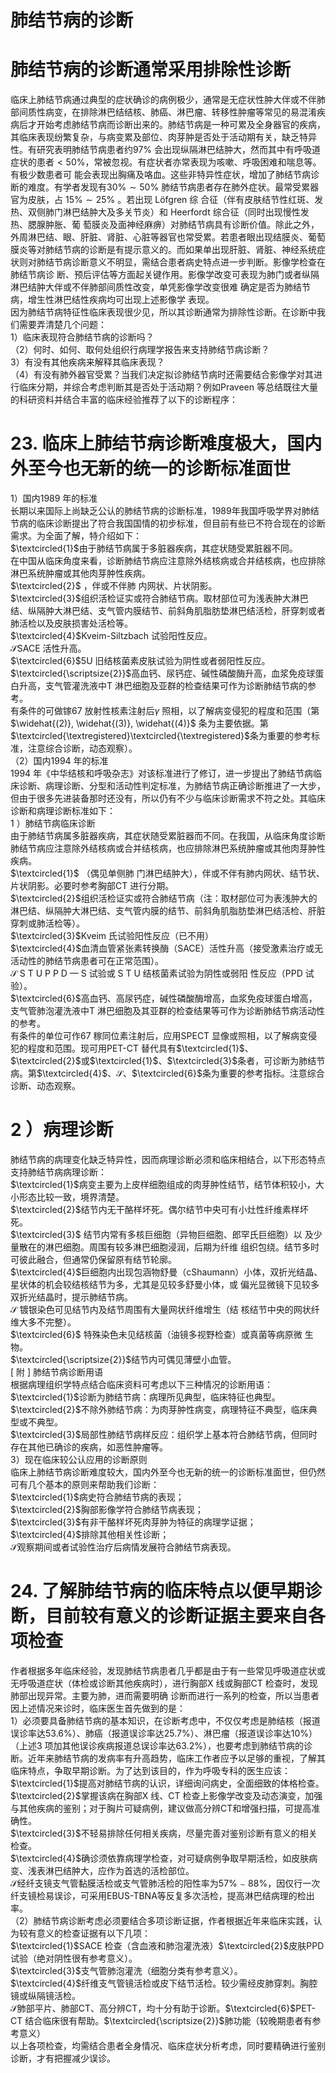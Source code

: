 # 肺结节病的诊断  
#  肺结节病的诊断通常采用排除性诊断  
临床上肺结节病通过典型的症状确诊的病例极少，通常是无症状性肿大伴或不伴肺部间质性病变，在排除淋巴结结核、肺癌、淋巴瘤、转移性肿瘤等常见的易混淆疾病后才开始考虑肺结节病而诊断出来的。肺结节病是一种可累及全身器官的疾病，其临床表现纷繁复杂，与病变累及部位、肉芽肿是否处于活动期有关，缺乏特异性。有研究表明肺结节病患者约$97\%$ 会出现纵隔淋巴结肿大，然而其中有呼吸道症状的患者$<50\%$，常被忽视。有症状者亦常表现为咳嗽、呼吸困难和喘息等。有极少数患者可 能会表现出胸痛及咯血。这些非特异性症状，增加了肺结节病诊断的难度。有学者发现有$30\%\sim50\%$ 肺结节病患者存在肺外症状。最常受累器官为皮肤，占 $15\%\sim25\%$ 。若出现 Löfgren  综 合征（伴有皮肤结节性红斑、发热、双侧肺门淋巴结肿大及多关节炎）和 Heerfordt  综合征（同时出现慢性发热、腮腺肿胀、葡 萄膜炎及面神经麻痹）对肺结节病具有诊断价值。除此之外，外周淋巴结、眼、肝脏、肾脏、心脏等器官也常受累。若患者眼出现结膜炎、葡萄膜炎等对肺结节病的诊断是有提示意义的。而如果单出现肝脏、肾脏、神经系统症状则对肺结节病诊断意义不明显，需结合患者病史特点进一步判断。影像学检查在肺结节病诊 断、预后评估等方面起关键作用。影像学改变可表现为肺门或者纵隔淋巴结肿大伴或不伴肺部间质性改变，单凭影像学改变很难 确定是否为肺结节病，增生性淋巴结性疾病均可出现上述影像学 表现。  
因为肺结节病特征性临床表现很少见，所以其诊断通常为排除性诊断。在诊断中我们需要弄清楚几个问题：  
1）临床表现符合肺结节病的诊断吗？  
（2）何时、如何、取何处组织行病理学报告来支持肺结节病诊断？  
3）有没有其他疾病来解释其临床表现？  
（4）有没有肺外器官受累？当我们决定拟诊肺结节病时还需要结合影像学对其进行临床分期，并综合考虑判断其是否处于活动期？例如Praveen 等总结既往大量的科研资料并结合丰富的临床经验推荐了以下的诊断程序：  
# 23. 临床上肺结节病诊断难度极大，国内外至今也无新的统一的诊断标准面世  
1）国内1989 年的标准  
长期以来国际上尚缺乏公认的肺结节病的诊断标准，1989年我国呼吸学界对肺结节病的临床诊断提出了符合我国国情的初步标准，但目前有些已不符合现在的诊断需求。为全面了解，特介绍如下：  
$\textcircled{1}$由于肺结节病属于多脏器疾病，其症状随受累脏器不同。  
在中国从临床角度来看，诊断肺结节病应注意除外结核病或合并结核病，也应排除淋巴系统肿瘤或其他肉芽肿性疾病。  
$\textcircled{2}$ ，伴或不伴肺 内网状、片状阴影。  
$\textcircled{3}$组织活检证实或符合肺结节病。取材部位可为浅表肿大淋巴结、纵隔肿大淋巴结、支气管内膜结节、前斜角肌脂肪垫淋巴结活检，肝穿刺或者肺活检以及皮肤损害处活检等。  
$\textcircled{4}$Kveim-Siltzbach 试验阳性反应。  
$\mathcal{S}$SACE 活性升高。  
$\textcircled{6}$5U 旧结核菌素皮肤试验为阴性或者弱阳性反应。  
$\textcircled{\scriptsize{2}}$高血钙、尿钙症、碱性磷酸酶升高，血浆免疫球蛋白升高，支气管灌洗液中T 淋巴细胞及亚群的检查结果可作为诊断肺结节病的参考。  
有条件的可做镓67 放射性核素注射后$\gamma$ 照相，以了解病变侵犯的程度和范围（第$\widehat{(2)}, \widehat{(3)}, \widehat{(4)}$
条为主要依据。第$\textcircled{\textregistered}\textcircled{\textregistered}$条为重要的参考标准，注意综合诊断，动态观察）。  
（2）国内1994 年的标准  
1994 年《中华结核和呼吸杂志》对该标准进行了修订，进一步提出了肺结节病临床诊断、病理诊断、分型和活动性判定标准，为肺结节病正确诊断推进了一大步，但由于很多先进装备那时还没有，所以仍有不少与临床诊断需求不符之处。其临床诊断和病理诊断标准如下：  
1 ）肺结节病临床诊断  
由于肺结节病属多脏器疾病，其症状随受累脏器而不同。在我国，从临床角度诊断肺结节病应注意除外结核病或合并结核病，也应排除淋巴系统肿瘤或其他肉芽肿性疾病。  
$\textcircled{1}$ （偶见单侧肺 门淋巴结肿大），伴或不伴有肺内网状、结节状、片状阴影。必要时参考胸部CT 进行分期。  
$\textcircled{2}$组织活检证实或符合肺结节病（注：取材部位可为表浅肿大的淋巴结、纵隔肿大淋巴结、支气管内膜的结节、前斜角肌脂肪垫淋巴结活检、肝脏穿刺或肺活检等）。  
$\textcircled{3}$Kveim 氏试验阳性反应（已不用）  
$\textcircled{4}$血清血管紧张素转换酶（SACE）活性升高（接受激素治疗或无活动性的肺结节病患者可在正常范围）。  
$\mathcal{S}$ S T U P P D — S  试验或 S T U  结核菌素试验为阴性或弱阳 性反应（PPD 试验）。  
$\textcircled{6}$高血钙、高尿钙症，碱性磷酸酶增高，血浆免疫球蛋白增高，支气管肺泡灌洗液中T 淋巴细胞及其亚群的检查结果等可作为诊断肺结节病活动性的参考。  
有条件的单位可作67 稼同位素注射后，应用SPECT 显像或照相，以了解病变侵犯的程度和范围。现可用PET-CT 替代具有$\textcircled{1}$、$\textcircled{2}$或$\textcircled{1}$、$\textcircled{3}$条者，可诊断为肺结节病。第$\textcircled{4}$、$\mathcal{S}$、$\textcircled{6}$条为重要的参考指标。注意综合诊断、动态观察。  
# 2 ）病理诊断  
肺结节病的病理变化缺乏特异性，因而病理诊断必须和临床相结合，以下形态特点支持肺结节病病理诊断：  
$\textcircled{1}$病变主要为上皮样细胞组成的肉芽肿性结节，结节体积较小，大小形态比较一致，境界清楚。  
$\textcircled{2}$结节内无干酪样坏死。偶尔结节中央可有小灶性纤维素样坏死。  
$\textcircled{3}$ 结节内常有多核巨细胞（异物巨细胞、郎罕氏巨细胞）以 及少量散在的淋巴细胞。周围有较多淋巴细胞浸润，后期为纤维 组织包绕。结节多时可彼此融合，但通常仍保留原有结节轮廓。  
$\textcircled{4}$巨细胞内出现包涵物舒曼（cShaumann）小体，双折光结晶、星状体的机会较结核结节为多，尤其是见较多舒曼小体，或 偏光显微镜下见较多双折光结晶时，提示肺结节病。  
$\mathcal{S}$ 镀银染色可见结节内及结节周围有大量网状纤维增生（结 核结节中央的网状纤维大多不完整）。  
$\textcircled{6}$ 特殊染色未见结核菌（油镜多视野检查）或真菌等病原微 生物。  
$\textcircled{\scriptsize{2}}$结节内可偶见薄壁小血管。  
[  附 ]  肺结节病诊断用语  
根据病理组织学特点结合临床资料可考虑以下三种情况的诊断用语：  
$\textcircled{1}$诊断为肺结节病：病理所见典型，临床特征也典型。  
$\textcircled{2}$不除外肺结节病：为肉芽肿性病变，病理特征不典型，临床典型或不典型。  
$\textcircled{3}$局部性肺结节病样反应：组织学上基本符合肺结节病，但同时存在其他已确诊的疾病，如恶性肿瘤等。  
3）现在临床较公认应用的诊断原则  
临床上肺结节病诊断难度较大，国内外至今也无新的统一的诊断标准面世，但仍然可有几个基本的原则来帮助我们诊断：  
$\textcircled{1}$病史符合肺结节病的表现；  
$\textcircled{2}$胸部影像学符合肺结节病表现；  
$\textcircled{3}$有非干酪样坏死肉芽肿为特征的病理学证据；  
$\textcircled{4}$排除其他相关性诊断；  
$\mathcal{S}$观察期间或者试验性治疗后病情发展符合肺结节病表现。  
# 24. 了解肺结节病的临床特点以便早期诊断，目前较有意义的诊断证据主要来自各项检查  
作者根据多年临床经验，发现肺结节病患者几乎都是由于有一些常见呼吸道症状或无呼吸道症状（体检或诊断其他疾病时），进行胸部X 线或胸部CT 检查时，发现肺部出现异常。主要为肺，进而需要明确 诊断而进行一系列的检查，所以当患者因上述情况来诊时，临床医生首先做到的是：  
1）必须要具备肺结节病的基本知识，在诊断考虑中，不仅仅考虑是肺结核（报道误诊率达$53.6\%$）、肺癌（报道误诊率达$25.7\%$）、淋巴瘤（报道误诊率达$10\%$）（上述3 项加其他误诊疾病报道总误诊率达$63.2\%$），也要考虑到肺结节病的诊断。近年来肺结节病的发病率有升高趋势，临床工作者应予以足够的重视，了解其临床特点，争取早期诊断。为了达到该目的，作为呼吸专科的医生应该：  
$\textcircled{1}$提高对肺结节病的认识，详细询问病史，全面细致的体格检查。  
$\textcircled{2}$掌握该病在胸部X 线、CT 检查上影像学改变及动态演变，加强与其他疾病的鉴别；对于胸片可疑病例，建议做高分辨CT和增强扫描，可提高准确性。  
$\textcircled{3}$不轻易排除任何相关疾病，尽量完善对鉴别诊断有意义的相关检查。  
$\textcircled{4}$确诊须依靠病理学检查，对可疑病例争取早期活检，如皮肤病变、浅表淋巴结肿大，应作为首选的活检部位。  
$\mathcal{S}$经纤支镜支气管黏膜活检或支气管肺活检的阳性率为$57\%\sim88\%$，因仅行一次纤支镜检易误诊，可采用EBUS-TBNA等反复多次活检，提高淋巴结病理的检出率。  
（2）肺结节病诊断考虑必须要结合多项诊断证据，作者根据近年来临床实践，认为较有意义的检查证据有以下几项：  
$\textcircled{1}$SACE 检查（含血液和肺泡灌洗液）$\textcircled{2}$皮肤PPD 试验（绝对阴性很有参考意义）。  
$\textcircled{3}$支气管肺泡灌洗（细胞分类有参考意义）。  
$\textcircled{4}$纤维支气管镜活检或皮下结节活检。较少需经皮肺穿刺。胸腔镜或纵隔镜活检。  
$\mathcal{S}$肺部平片、肺部CT、高分辨CT，均十分有助于诊断。$\textcircled{6}$PET-CT 结合临床很有帮助。$\textcircled{\scriptsize{2}}$肺功能（较晚期患者有参考意义）  
以上各项检查，均需结合患者全身情况、临床症状分析考虑，同时要精确进行鉴别诊断，才有把握减少误诊。  